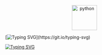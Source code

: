 <div align="center">
  <img src="https://github.com/Parv-cell/alx-higher_level_programming/assets/122843056/9bb5dff8-194f-487a-b943-eea07522d5e2" alt="python" width="80"/>
</div>

[![Typing SVG](https://readme-typing-svg.herokuapp.com?font=Fira+Code&weight=900&size=29&pause=1000&width=435&lines=PYTHON+LIST+%26+TUBLES\(:)](https://git.io/typing-svg)

[![Typing SVG](https://readme-typing-svg.herokuapp.com?font=Fira+Code&weight=800&size=25&pause=1000&color=F70000&width=435&lines=Author%3A+Youssef+Bakier)](https://git.io/typing-svg)
